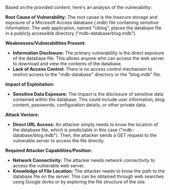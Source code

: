 Based on the provided content, here's an analysis of the vulnerability:

**Root Cause of Vulnerability:** The root cause is the insecure storage and exposure of a Microsoft Access database (.mdb) file containing sensitive information. The web application, named "Ublog", places the database file in a publicly accessible directory ("mdb-database/blog.mdb").

**Weaknesses/Vulnerabilities Present:**
* **Information Disclosure:** The primary vulnerability is the direct exposure of the database file. This allows anyone who can access the web server to download and view the contents of the database.
* **Lack of Access Control:** There is no access control mechanism to restrict access to the "mdb-database" directory or the "blog.mdb" file.

**Impact of Exploitation:**
* **Sensitive Data Exposure:** The impact is the disclosure of sensitive data contained within the database. This could include user information, blog content, passwords, configuration details, or other private data.

**Attack Vectors:**
* **Direct URL Access:** An attacker simply needs to know the location of the database file, which is predictable in this case ("mdb-database/blog.mdb"). Then, the attacker sends a GET request to the vulnerable server to access the file directly.

**Required Attacker Capabilities/Position:**
* **Network Connectivity:** The attacker needs network connectivity to access the vulnerable web server.
* **Knowledge of File Location:** The attacker needs to know the path to the database file on the server. This can be obtained through web searches using Google dorks or by exploring the file structure of the site.